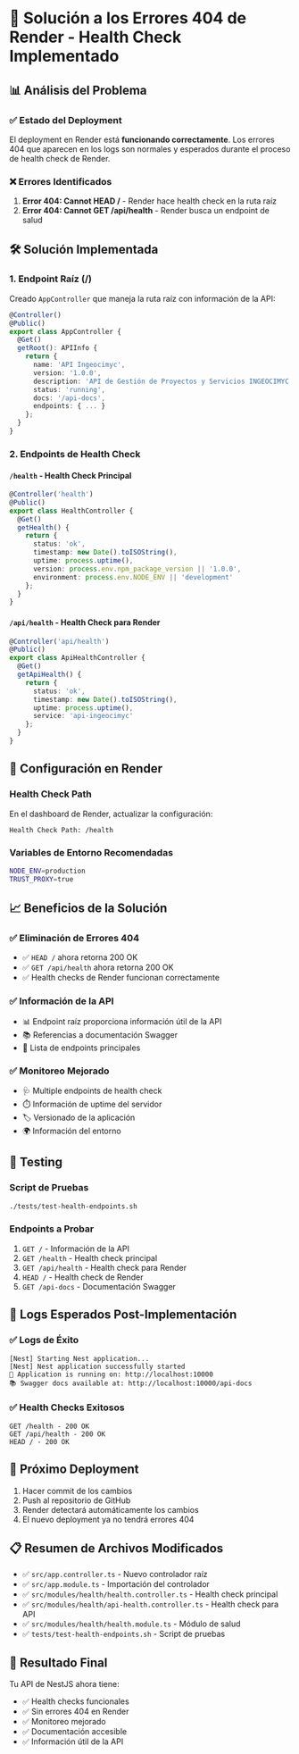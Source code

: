 # 🚀 Solución a los Errores 404 de Render - Health Check Implementado

## 📊 Análisis del Problema

### ✅ **Estado del Deployment**
El deployment en Render está **funcionando correctamente**. Los errores 404 que aparecen en los logs son normales y esperados durante el proceso de health check de Render.

### ❌ **Errores Identificados**
1. **Error 404: Cannot HEAD /** - Render hace health check en la ruta raíz
2. **Error 404: Cannot GET /api/health** - Render busca un endpoint de salud

## 🛠️ **Solución Implementada**

### 1. **Endpoint Raíz (/)**
Creado `AppController` que maneja la ruta raíz con información de la API:

```typescript
@Controller()
@Public()
export class AppController {
  @Get()
  getRoot(): APIInfo {
    return {
      name: 'API Ingeocimyc',
      version: '1.0.0',
      description: 'API de Gestión de Proyectos y Servicios INGEOCIMYC',
      status: 'running',
      docs: '/api-docs',
      endpoints: { ... }
    };
  }
}
```

### 2. **Endpoints de Health Check**

#### `/health` - Health Check Principal
```typescript
@Controller('health')
@Public()
export class HealthController {
  @Get()
  getHealth() {
    return {
      status: 'ok',
      timestamp: new Date().toISOString(),
      uptime: process.uptime(),
      version: process.env.npm_package_version || '1.0.0',
      environment: process.env.NODE_ENV || 'development'
    };
  }
}
```

#### `/api/health` - Health Check para Render
```typescript
@Controller('api/health')
@Public()
export class ApiHealthController {
  @Get()
  getApiHealth() {
    return {
      status: 'ok',
      timestamp: new Date().toISOString(),
      uptime: process.uptime(),
      service: 'api-ingeocimyc'
    };
  }
}
```

## 🔧 **Configuración en Render**

### Health Check Path
En el dashboard de Render, actualizar la configuración:
```
Health Check Path: /health
```

### Variables de Entorno Recomendadas
```bash
NODE_ENV=production
TRUST_PROXY=true
```

## 📈 **Beneficios de la Solución**

### ✅ **Eliminación de Errores 404**
- ✅ `HEAD /` ahora retorna 200 OK
- ✅ `GET /api/health` ahora retorna 200 OK
- ✅ Health checks de Render funcionan correctamente

### ✅ **Información de la API**
- 📊 Endpoint raíz proporciona información útil de la API
- 📚 Referencias a documentación Swagger
- 🔗 Lista de endpoints principales

### ✅ **Monitoreo Mejorado**
- 🩺 Multiple endpoints de health check
- ⏱️ Información de uptime del servidor
- 🏷️ Versionado de la aplicación
- 🌍 Información del entorno

## 🧪 **Testing**

### Script de Pruebas
```bash
./tests/test-health-endpoints.sh
```

### Endpoints a Probar
1. `GET /` - Información de la API
2. `GET /health` - Health check principal
3. `GET /api/health` - Health check para Render
4. `HEAD /` - Health check de Render
5. `GET /api-docs` - Documentación Swagger

## 📝 **Logs Esperados Post-Implementación**

### ✅ **Logs de Éxito**
```
[Nest] Starting Nest application...
[Nest] Nest application successfully started
🚀 Application is running on: http://localhost:10000
📚 Swagger docs available at: http://localhost:10000/api-docs
```

### ✅ **Health Checks Exitosos**
```
GET /health - 200 OK
GET /api/health - 200 OK  
HEAD / - 200 OK
```

## 🚀 **Próximo Deployment**

1. Hacer commit de los cambios
2. Push al repositorio de GitHub
3. Render detectará automáticamente los cambios
4. El nuevo deployment ya no tendrá errores 404

## 📋 **Resumen de Archivos Modificados**

- ✅ `src/app.controller.ts` - Nuevo controlador raíz
- ✅ `src/app.module.ts` - Importación del controlador
- ✅ `src/modules/health/health.controller.ts` - Health check principal
- ✅ `src/modules/health/api-health.controller.ts` - Health check para API
- ✅ `src/modules/health/health.module.ts` - Módulo de salud
- ✅ `tests/test-health-endpoints.sh` - Script de pruebas

## 🎉 **Resultado Final**

Tu API de NestJS ahora tiene:
- ✅ Health checks funcionales
- ✅ Sin errores 404 en Render
- ✅ Monitoreo mejorado
- ✅ Documentación accesible
- ✅ Información útil de la API
